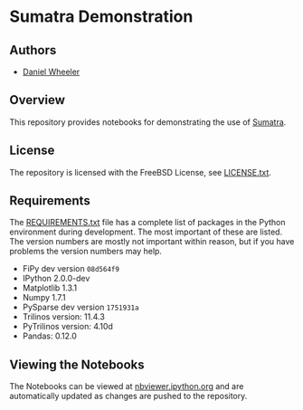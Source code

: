 # Sumatra Demonstration

## Authors

 * [Daniel Wheeler](http://wd15.github.io/about.html)

## Overview

This repository provides notebooks for demonstrating the use of
[Sumatra](http://neuralensemble.org/sumatra/).

## License

The repository is licensed with the FreeBSD License, see
[LICENSE.txt](LICENSE.txt).

## Requirements

The [REQUIREMENTS.txt](REQUIREMENTS.txt) file has a complete list of
packages in the Python environment during development. The most
important of these are listed. The version numbers are mostly not
important within reason, but if you have problems the version numbers
may help.

 * FiPy dev version `08d564f9`
 * IPython 2.0.0-dev
 * Matplotlib 1.3.1
 * Numpy 1.7.1
 * PySparse dev version `1751931a`
 * Trilinos version: 11.4.3
 * PyTrilinos version: 4.10d
 * Pandas: 0.12.0

## Viewing the Notebooks

The Notebooks can be viewed at
[nbviewer.ipython.org](http://nbviewer.ipython.org/github/wd15/smt-demo/tree/master/)
and are automatically updated as changes are pushed to the repository.

